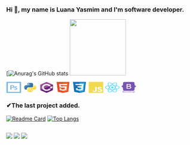 ### Hi 👋, my name is Luana Yasmim and I'm software developer.

[![Anurag's GitHub stats](https://github-readme-stats.vercel.app/api?username=luanayasmim&theme=dracula)
<img height="150" width="150" src="https://gizmodo.uol.com.br/wp-content/blogs.dir/8/files/2021/02/nyan-cat-1.gif" style="max-width:100%">

<a><img align="center" alt="Photoshop" height="30" width="40" src="https://raw.githubusercontent.com/devicons/devicon/master/icons/photoshop/photoshop-line.svg" alt="photoshop" width="30" height="30" style="max-width:100%;">
<img align="center" alt="Python" height="30" width="40" src="https://raw.githubusercontent.com/devicons/devicon/master/icons/python/python-original.svg" style="max-width:100%;">
<img align="center" alt="Csharp" height="30" width="40" src="https://raw.githubusercontent.com/devicons/devicon/master/icons/csharp/csharp-original.svg" style="max-width:100%;">
<img align="center" alt="HTML" height="30" width="40" src="https://raw.githubusercontent.com/devicons/devicon/master/icons/html5/html5-original.svg" style="max-width:100%;">
<img align="center" alt="CSS" height="30" width="40" src="https://raw.githubusercontent.com/devicons/devicon/master/icons/css3/css3-original.svg" style="max-width:100%;">
<img align="center" alt="Js" height="30" width="40" src="https://raw.githubusercontent.com/devicons/devicon/master/icons/javascript/javascript-plain.svg" style="max-width:100%;">
<img align="center" alt="React" height="30" width="40" src="https://raw.githubusercontent.com/devicons/devicon/master/icons/react/react-original.svg" style="max-width:100%;">
<img align="center" alt="Bootstrap" height="30" width="40" src="https://raw.githubusercontent.com/devicons/devicon/master/icons/bootstrap/bootstrap-plain-wordmark.svg" style="max-width:100%;"></a>

<!-- Ultímo projeto -->
### ✔The last project added.
[![Readme Card](https://github-readme-stats.vercel.app/api/pin/?username=luanayasmim&repo=ListaLeitura&theme=dracula)]([https://github.com/luanayasmim/ListaLeitura.NET](https://github.com/luanayasmim/ListaLeitura.git))
[![Top Langs](https://github-readme-stats.vercel.app/api/top-langs/?username=luanayasmim&layout=compact&theme=dracula)](https://github.com/anuraghazra/github-readme-stats)<!-- Cartão de principais linguagens de programação -->
<h2></h2>
<!-- botões -->
<a href="https://www.linkedin.com/in/luanayasmim"><img src="https://camo.githubusercontent.com/c00f87aeebbec37f3ee0857cc4c20b21fefde8a96caf4744383ebfe44a47fe3f/68747470733a2f2f696d672e736869656c64732e696f2f62616467652f2d4c696e6b6564496e2d2532333030373742353f7374796c653d666f722d7468652d6261646765266c6f676f3d6c696e6b6564696e266c6f676f436f6c6f723d7768697465" data-canonical-src="https://img.shields.io/badge/-LinkedIn-%230077B5?style=for-the-badge&amp;logo=linkedin&amp;logoColor=white" style="max-width:100%;"></a>
<a href="luanayasmim11@outlook.com">
<img src="https://camo.githubusercontent.com/927d6b3961fa048ff7303daf291cb5869dfa25018997cf8c1373c2f6a85b1458/68747470733a2f2f696d672e736869656c64732e696f2f62616467652f2d476d61696c2d2532333333333f7374796c653d666f722d7468652d6261646765266c6f676f3d676d61696c266c6f676f436f6c6f723d7768697465" data-canonical-src="https://img.shields.io/badge/-Gmail-%23333?style=for-the-badge&amp;logo=gmail&amp;logoColor=white" style="max-width:100%;"></a>
<a href="">
<img src="https://camo.githubusercontent.com/3f990cfefb64f13d28397fe586c3aa38a81fde585de479205d63c79363ebe07a/68747470733a2f2f696d672e736869656c64732e696f2f62616467652f446973636f72642d3732383944413f7374796c653d666f722d7468652d6261646765266c6f676f3d646973636f7264266c6f676f436f6c6f723d7768697465" data-canonical-src="https://img.shields.io/badge/Discord-7289DA?style=for-the-badge&amp;logo=discord&amp;logoColor=white" style="max-width:100%;">
</a>
